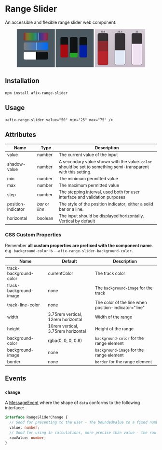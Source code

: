 # Range Slider

An accessible and flexible range slider web component.

<div style="text-align: center">
  <a href="https://blog.lukechannings.com/afix-range-slider/#hsl"><img src="screenshots/hsl.png" alt="HSL" width="25%" /></a>
  <a href="https://blog.lukechannings.com/afix-range-slider/#rgb"><img src="screenshots/rgb.png" alt="RGB" width="25%" /></a>
  <a href="https://blog.lukechannings.com/afix-range-slider/#complex"><img src="screenshots/borders.png" alt="With borders" width="33.15%" /></a>
</div>

## Installation

`npm install afix-range-slider`

## Usage

`<afix-range-slider value="50" min="25" max="75" />`

## Attributes

| Name               | Type            | Description                                                                                                    |
| ------------------ | --------------- | -------------------------------------------------------------------------------------------------------------- |
| value              | number          | The current value of the input                                                                                 |
| shadow-value       | number          | A secondary value shown with the value. `color` should be set to something semi-transparent with this setting. |
| min                | number          | The minimum permitted value                                                                                    |
| max                | number          | The maximum permitted value                                                                                    |
| step               | number          | The stepping interval, used both for user interface and validation purposes                                    |
| position-indicator | _bar_ or _line_ | The style of the position indicator, either a solid bar or a line.                                             |
| horizontal         | boolean         | The input should be displayed horizontally. Vertical by default                                                |

### CSS Custom Properties

Remember **all custom properties are prefixed with the component name**. e.g. `background-color` is `--afix-range-slider-background-color`.

| Name                   | Default                            | Description                                          |
| ---------------------- | ---------------------------------- | ---------------------------------------------------- |
| track-background-color | currentColor                       | The track color                                      |
| track-background-image | none                               | The `background-image` for the track                 |
| track-line-color       | none                               | The color of the line when position-indicator="line" |
| width                  | 3.75rem vertical, 12rem horizontal | Width of the range                                   |
| height                 | 10rem vertical, 3.75rem horizontal | Height of the range                                  |
| background-color       | rgba(0, 0, 0, 0.8)                 | `background-color` for the range element             |
| background-image       | none                               | `background-image` for the range element             |
| border                 | none                               | `border` for the range element                       |

## Events

### `change`

A [MessageEvent](https://developer.mozilla.org/en-US/docs/Web/API/MessageEvent) where the shape of `data` conforms to the following interface:

```typescript
interface RangeSliderChange {
  // Good for presenting to the user - The boundedValue to a fixed number of places based on the step attribute.
  value: number;
  // Good for using in calculations, more precise than value - the raw input value after minmax(value)
  rawValue: number;
}
```
